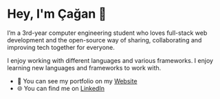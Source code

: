 # Hey, I'm Çağan 👋

I’m a 3rd-year computer engineering student who loves full-stack web development and the open-source way of sharing, collaborating and improving tech together for everyone.

I enjoy working with different languages and various frameworks. I enjoy learning new languages and frameworks to work with.

 * 📜 You can see my portfolio on my [Website](https://caganseyrek.github.io/)
 * 🌐 You can find me on [LinkedIn](https://www.linkedin.com/in/caganseyrek/)

